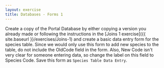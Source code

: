 ```yaml
---
layout: exercise
title: Databases - Forms 1
---
```


Create a copy of the Portal Database by either copying a version you already
made or following the instructions in the [Joins 1 exercise]({{ site.baseurl }}/exercises/Joins-1)
and create a basic data entry form for the species table. Since we would only
use this form to add new species to the table, do not include the OldCode field
in the form. Also, New Code isn't very clear for someone entering data, so
change the label on this field to Species Code. Save this form as `Species Table
Data Entry`.
